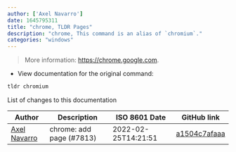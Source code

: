 ```yaml
---
author: ['Axel Navarro']
date: 1645795311
title: "chrome, TLDR Pages"
description: "chrome, This command is an alias of `chromium`."
categories: "windows"
---
```

> More information: <https://chrome.google.com>.

- View documentation for the original command:

```bash
tldr chromium
```
List of changes to this documentation


Author | Description | ISO 8601 Date | GitHub link
------|-----|-----|-----
[Axel Navarro](mailto:navarroaxel@gmail.com) | chrome: add page (#7813) | 2022-02-25T14:21:51 | [a1504c7afaaa](https://github.com/tldr-pages/tldr/commit/a1504c7afaaa7e68e5f483ac5e0f71c954e6b782)

